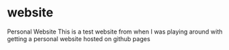 # website
Personal Website 
This is a test website from when I was playing around with getting a personal website hosted on github pages
